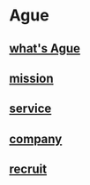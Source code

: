 # Ague

## [what's Ague](./about/)

## [mission](./mission/)

## [service](./service/)

## [company](./company/)

## [recruit](./recruit/)
